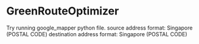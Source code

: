 # GreenRouteOptimizer

Try running google_mapper python file.
source address format: 
Singapore (POSTAL CODE)
destination address format: 
Singapore (POSTAL CODE)

